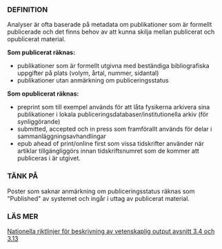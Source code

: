 ### DEFINITION
Analyser är ofta baserade på metadata om publikationer som är formellt publicerade och det finns behov av att kunna skilja mellan publicerat och opublicerat material.

**Som publicerat räknas:**  
* publikationer som är formellt utgivna med beständiga bibliografiska uppgifter på plats (volym, årtal, nummer, sidantal)
* publikationer utan anmärkning om publiceringsstatus

**Som opublicerat räknas:**  
* preprint som till exempel används för att låta fysikerna arkivera sina publikationer i lokala publiceringsdatabaser/institutionella arkiv (för synliggörande)
* submitted, accepted och in press som framförallt används för delar i sammanläggningsavhandlingar
* epub ahead of print/online first som vissa tidskrifter använder när artiklar tillgängliggörs innan tidskriftsnumret som de kommer att publiceras i är utgivet.

### TÄNK PÅ
Poster som saknar anmärkning om publiceringsstatus räknas som "Published" av systemet och ingår i uttag av publicerat material.

### LÄS MER  
[Nationella riktlinjer för beskrivning av vetenskaplig output avsnitt 3.4 och 3.13](http://info.swepub.kb.se/wp-content/uploads/2015/02/v-1.2-Nationella-riktlinjer-f%C3%B6r-beskrivning-av-vetenskaplig-output_2015_09_10.pdf)
